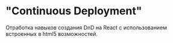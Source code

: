 # "Continuous Deployment"  
Отработка навыков создания DnD на React с использованием встроенных в html5 возможностей.

